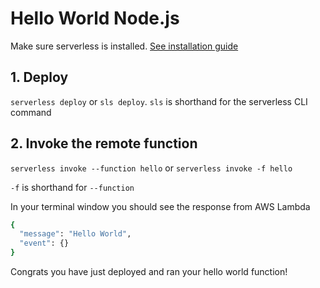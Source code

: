 <!--
title: Hello World AWS Lambda Node Example
menuText: Hello World Node Example
description: Create a nodeJS Lambda function on amazon web services
layout: Doc
-->

# Hello World Node.js

Make sure serverless is installed. [See installation guide](/docs/01-guide/01-installing-serverless.md)

## 1. Deploy

`serverless deploy` or `sls deploy`. `sls` is shorthand for the serverless CLI command

## 2. Invoke the remote function

`serverless invoke --function hello` or `serverless invoke -f hello`

`-f` is shorthand for `--function`

In your terminal window you should see the response from AWS Lambda

```bash
{
  "message": "Hello World",
  "event": {}
}
```

Congrats you have just deployed and ran your hello world function!

